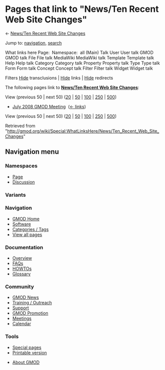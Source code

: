 <div id="mw-page-base" class="noprint">

</div>

<div id="mw-head-base" class="noprint">

</div>

<div id="content" class="mw-body" role="main">

<span id="top"></span>

<div id="mw-js-message" style="display:none;">

</div>



# <span dir="auto">Pages that link to "News/Ten Recent Web Site Changes"</span>

<div id="bodyContent">

<div id="contentSub">

← [News/Ten Recent Web Site
Changes](/wiki/News/Ten_Recent_Web_Site_Changes "News/Ten Recent Web Site Changes")

</div>

<div id="jump-to-nav" class="mw-jump">

Jump to: [navigation](#mw-navigation), [search](#p-search)

</div>

<div id="mw-content-text">

What links here Page:  Namespace:  all (Main) Talk User User talk GMOD
GMOD talk File File talk MediaWiki MediaWiki talk Template Template talk
Help Help talk Category Category talk Property Property talk Type Type
talk Form Form talk Concept Concept talk Filter Filter talk Widget
Widget talk

Filters
[Hide](/mediawiki/index.php?title=Special:WhatLinksHere/News/Ten_Recent_Web_Site_Changes&hidetrans=1 "Special:WhatLinksHere/News/Ten Recent Web Site Changes")
transclusions \|
[Hide](/mediawiki/index.php?title=Special:WhatLinksHere/News/Ten_Recent_Web_Site_Changes&hidelinks=1 "Special:WhatLinksHere/News/Ten Recent Web Site Changes")
links \|
[Hide](/mediawiki/index.php?title=Special:WhatLinksHere/News/Ten_Recent_Web_Site_Changes&hideredirs=1 "Special:WhatLinksHere/News/Ten Recent Web Site Changes")
redirects

The following pages link to **[News/Ten Recent Web Site
Changes](/wiki/News/Ten_Recent_Web_Site_Changes "News/Ten Recent Web Site Changes")**:

View (previous 50 \| next 50)
([20](/mediawiki/index.php?title=Special:WhatLinksHere/News/Ten_Recent_Web_Site_Changes&limit=20 "Special:WhatLinksHere/News/Ten Recent Web Site Changes")
\|
[50](/mediawiki/index.php?title=Special:WhatLinksHere/News/Ten_Recent_Web_Site_Changes&limit=50 "Special:WhatLinksHere/News/Ten Recent Web Site Changes")
\|
[100](/mediawiki/index.php?title=Special:WhatLinksHere/News/Ten_Recent_Web_Site_Changes&limit=100 "Special:WhatLinksHere/News/Ten Recent Web Site Changes")
\|
[250](/mediawiki/index.php?title=Special:WhatLinksHere/News/Ten_Recent_Web_Site_Changes&limit=250 "Special:WhatLinksHere/News/Ten Recent Web Site Changes")
\|
[500](/mediawiki/index.php?title=Special:WhatLinksHere/News/Ten_Recent_Web_Site_Changes&limit=500 "Special:WhatLinksHere/News/Ten Recent Web Site Changes"))

- [July 2008 GMOD
  Meeting](/wiki/July_2008_GMOD_Meeting "July 2008 GMOD Meeting") ‎
  <span class="mw-whatlinkshere-tools">([←
  links](/mediawiki/index.php?title=Special:WhatLinksHere&target=July+2008+GMOD+Meeting "Special:WhatLinksHere"))</span>

View (previous 50 \| next 50)
([20](/mediawiki/index.php?title=Special:WhatLinksHere/News/Ten_Recent_Web_Site_Changes&limit=20 "Special:WhatLinksHere/News/Ten Recent Web Site Changes")
\|
[50](/mediawiki/index.php?title=Special:WhatLinksHere/News/Ten_Recent_Web_Site_Changes&limit=50 "Special:WhatLinksHere/News/Ten Recent Web Site Changes")
\|
[100](/mediawiki/index.php?title=Special:WhatLinksHere/News/Ten_Recent_Web_Site_Changes&limit=100 "Special:WhatLinksHere/News/Ten Recent Web Site Changes")
\|
[250](/mediawiki/index.php?title=Special:WhatLinksHere/News/Ten_Recent_Web_Site_Changes&limit=250 "Special:WhatLinksHere/News/Ten Recent Web Site Changes")
\|
[500](/mediawiki/index.php?title=Special:WhatLinksHere/News/Ten_Recent_Web_Site_Changes&limit=500 "Special:WhatLinksHere/News/Ten Recent Web Site Changes"))

</div>

<div class="printfooter">

Retrieved from
"<http://gmod.org/wiki/Special:WhatLinksHere/News/Ten_Recent_Web_Site_Changes>"

</div>

<div id="catlinks" class="catlinks catlinks-allhidden">

</div>

<div class="visualClear">

</div>

</div>

</div>

<div id="mw-navigation">

## Navigation menu

<div id="mw-head">



<div id="left-navigation">

<div id="p-namespaces" class="vectorTabs" role="navigation"
aria-labelledby="p-namespaces-label">

### Namespaces

- <span id="ca-nstab-main"><a href="/wiki/News/Ten_Recent_Web_Site_Changes" accesskey="c"
  title="View the content page [c]">Page</a></span>
- <span id="ca-talk"><a
  href="/mediawiki/index.php?title=Talk:News/Ten_Recent_Web_Site_Changes&amp;action=edit&amp;redlink=1"
  accesskey="t"
  title="Discussion about the content page [t]">Discussion</a></span>

</div>

<div id="p-variants" class="vectorMenu emptyPortlet" role="navigation"
aria-labelledby="p-variants-label">

### 

### Variants[](#)

<div class="menu">

</div>

</div>

</div>

<div id="right-navigation">





</div>



</div>

</div>

</div>

<div id="mw-panel">

<div id="p-logo" role="banner">

<a href="/wiki/Main_Page"
style="background-image: url(http://gmod.org/images/GMOD-cogs.png);"
title="Visit the main page"></a>

</div>

<div id="p-Navigation" class="portal" role="navigation"
aria-labelledby="p-Navigation-label">

### Navigation

<div class="body">

- <span id="n-GMOD-Home">[GMOD Home](/wiki/Main_Page)</span>
- <span id="n-Software">[Software](/wiki/GMOD_Components)</span>
- <span id="n-Categories-.2F-Tags">[Categories /
  Tags](/wiki/Categories)</span>
- <span id="n-View-all-pages">[View all
  pages](/wiki/Special:AllPages)</span>

</div>

</div>

<div id="p-Documentation" class="portal" role="navigation"
aria-labelledby="p-Documentation-label">

### Documentation

<div class="body">

- <span id="n-Overview">[Overview](/wiki/Overview)</span>
- <span id="n-FAQs">[FAQs](/wiki/Category:FAQ)</span>
- <span id="n-HOWTOs">[HOWTOs](/wiki/Category:HOWTO)</span>
- <span id="n-Glossary">[Glossary](/wiki/Glossary)</span>

</div>

</div>

<div id="p-Community" class="portal" role="navigation"
aria-labelledby="p-Community-label">

### Community

<div class="body">

- <span id="n-GMOD-News">[GMOD News](/wiki/GMOD_News)</span>
- <span id="n-Training-.2F-Outreach">[Training /
  Outreach](/wiki/Training_and_Outreach)</span>
- <span id="n-Support">[Support](/wiki/Support)</span>
- <span id="n-GMOD-Promotion">[GMOD
  Promotion](/wiki/GMOD_Promotion)</span>
- <span id="n-Meetings">[Meetings](/wiki/Meetings)</span>
- <span id="n-Calendar">[Calendar](/wiki/Calendar)</span>

</div>

</div>

<div id="p-tb" class="portal" role="navigation"
aria-labelledby="p-tb-label">

### Tools

<div class="body">

- <span id="t-specialpages"><a href="/wiki/Special:SpecialPages" accesskey="q"
  title="A list of all special pages [q]">Special pages</a></span>
- <span id="t-print"><a
  href="/mediawiki/index.php?title=Special:WhatLinksHere/News/Ten_Recent_Web_Site_Changes&amp;printable=yes"
  rel="alternate" accesskey="p"
  title="Printable version of this page [p]">Printable version</a></span>

</div>

</div>

</div>

</div>

<div id="footer" role="contentinfo">

- <span id="footer-places-about">[About
  GMOD](/wiki/GMOD:About "GMOD:About")</span>

<!-- -->






</div>
